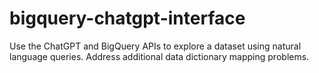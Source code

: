 # bigquery-chatgpt-interface
Use the ChatGPT and BigQuery APIs to explore a dataset using natural language queries. Address additional data dictionary mapping problems. 
